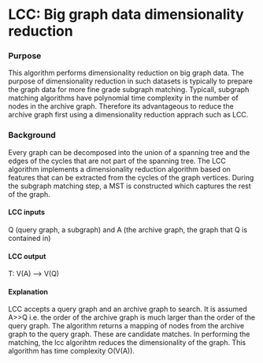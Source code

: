# LCC: Big graph data dimensionality reduction
### Purpose
This algorithm performs dimensionality reduction on big graph data. The purpose of dimensionality reduction in such datasets is typically to prepare the graph data for more fine grade subgraph matching.
Typicall, subgraph matching algorithms have polynomial time complexity in the number of nodes in the archive graph. Therefore its advantageous to reduce the archive graph first using a dimensionality reduction apprach such as LCC. 
### Background
Every graph can be decomposed into the union of a spanning tree and the edges of the cycles that are not part of the spanning tree.
The LCC algorithm implements a dimensionality reduction algorithm based on features that can be extracted from the cycles of the graph vertices. 
During the subgraph matching step, a MST is constructed which captures the rest of the graph.

#### LCC inputs 
Q (query graph, a subgraph) and A (the archive graph, the graph that Q is contained in)

#### LCC output 
T: V(A) --> V(Q)

#### Explanation 
LCC accepts a query graph and an archive graph to search. It is assumed A>>Q i.e. the order of the archive graph is much larger than the order of the query graph. 
The algorithm returns a mapping of nodes from the archive graph to the query graph. These are candidate matches. In performing the matching, the lcc algorihtm reduces the dimensionality of the graph.
This algorithm has time complexity O(V(A)).
